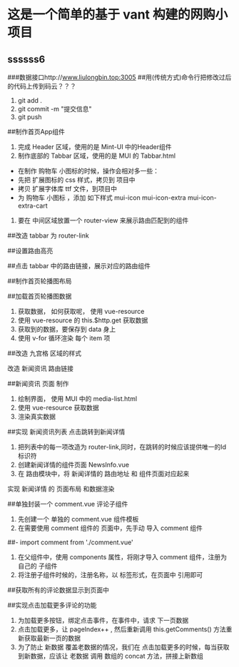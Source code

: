 # 这是一个简单的基于 vant 构建的网购小项目

## ssssss6

###数据接口http://www.liulongbin.top:3005
##用(传统方式)命令行把修改过后的代码上传到码云？？？

1. git add .
2. git commit -m "提交信息"
3. git push

##制作首页App组件

1. 完成 Header 区域，使用的是 Mint-UI 中的Header组件
2. 制作底部的 Tabbar 区域，使用的是 MUI 的 Tabbar.html

- 在制作 购物车 小图标的时候，操作会相对多一些：
- 先把 扩展图标的 css 样式，拷贝到 项目中
- 拷贝 扩展字体库 ttf 文件，到项目中
- 为 购物车 小图标 ，添加 如下样式 mui-icon mui-icon-extra mui-icon-extra-cart

1. 要在 中间区域放置一个 router-view 来展示路由匹配到的组件

##改造 tabbar 为 router-link

##设置路由高亮

##点击 tabbar 中的路由链接，展示对应的路由组件

##制作首页轮播图布局

##加载首页轮播图数据

1. 获取数据， 如何获取呢， 使用 vue-resource
2. 使用 vue-resource 的 this.$http.get 获取数据
3. 获取到的数据，要保存到 data 身上
4. 使用 v-for 循环渲染 每个 item 项

##改造 九宫格 区域的样式

改造 新闻资讯 路由链接

##新闻资讯 页面 制作

1. 绘制界面， 使用 MUI 中的 media-list.html
2. 使用 vue-resource 获取数据
3. 渲染真实数据

##实现 新闻资讯列表 点击跳转到新闻详情

1. 把列表中的每一项改造为 router-link,同时，在跳转的时候应该提供唯一的Id标识符
2. 创建新闻详情的组件页面  NewsInfo.vue
3. 在 路由模块中，将 新闻详情的 路由地址 和 组件页面对应起来

实现 新闻详情 的 页面布局 和数据渲染

##单独封装一个 comment.vue 评论子组件

1. 先创建一个 单独的 comment.vue 组件模板
2. 在需要使用 comment 组件的 页面中，先手动 导入 comment 组件

##- import comment from './comment.vue'

1. 在父组件中，使用 components 属性，将刚才导入 comment 组件，注册为自己的 子组件
2. 将注册子组件时候的，注册名称，以 标签形式，在页面中 引用即可

##获取所有的评论数据显示到页面中

##实现点击加载更多评论的功能

1. 为加载更多按钮，绑定点击事件，在事件中，请求 下一页数据
2. 点击加载更多，让 pageIndex++ , 然后重新调用 this.getComments() 方法重新获取最新一页的数据
3. 为了防止 新数据 覆盖老数据的情况，我们在 点击加载更多的时候，每当获取到新数据，应该让 老数据 调用 数组的 concat 方法，拼接上新数组
